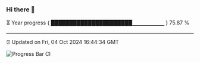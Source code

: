 ### Hi there 👋

⏳ Year progress { ██████████████████████▁▁▁▁▁▁▁▁ } 75.87 %

---

⏰ Updated on Fri, 04 Oct 2024 16:44:34 GMT

![Progress Bar CI](https://github.com/IshwaranRudhara/GIT-ACTION/workflows/Progress%20Bar%20CI/badge.svg)
